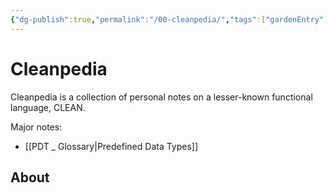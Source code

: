 ```yaml
---
{"dg-publish":true,"permalink":"/00-cleanpedia/","tags":["gardenEntry"],"created":"2023-06-20T23:37:36.378+07:00","updated":"2023-07-24T23:21:11.658+07:00"}
---
```



# Cleanpedia

Cleanpedia is a collection of personal notes on a lesser-known functional language, CLEAN.

Major notes:
- [[PDT _ Glossary\|Predefined Data Types]]



## About
